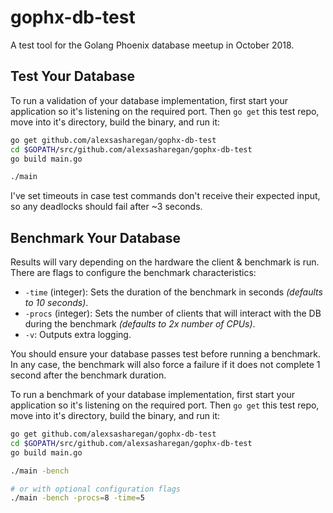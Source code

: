 # gophx-db-test

A test tool for the Golang Phoenix database meetup in October 2018.

## Test Your Database

To run a validation of your database implementation, first start your
application so it's listening on the required port. Then `go get` this test
repo, move into it's directory, build the binary, and run it:

```sh
go get github.com/alexsasharegan/gophx-db-test
cd $GOPATH/src/github.com/alexsasharegan/gophx-db-test
go build main.go

./main
```

I've set timeouts in case test commands don't receive their expected input, so
any deadlocks should fail after ~3 seconds.

## Benchmark Your Database

Results will vary depending on the hardware the client & benchmark is run. There
are flags to configure the benchmark characteristics:

- `-time` (integer): Sets the duration of the benchmark in seconds _(defaults to
  10 seconds)_.
- `-procs` (integer): Sets the number of clients that will interact with the DB
  during the benchmark _(defaults to 2x number of CPUs)_.
- `-v`: Outputs extra logging.

You should ensure your database passes test before running a benchmark. In any
case, the benchmark will also force a failure if it does not complete 1 second
after the benchmark duration.

To run a benchmark of your database implementation, first start your application
so it's listening on the required port. Then `go get` this test repo, move into
it's directory, build the binary, and run it:

```sh
go get github.com/alexsasharegan/gophx-db-test
cd $GOPATH/src/github.com/alexsasharegan/gophx-db-test
go build main.go

./main -bench

# or with optional configuration flags
./main -bench -procs=8 -time=5
```
